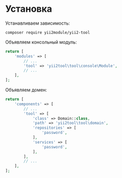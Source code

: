 Установка
===

Устанавливаем зависимость:

```
composer require yii2module/yii2-tool
```

Объявляем консольный модуль:

```php
return [
	'modules' => [
		// ...
		'tool' => 'yii2tool\tool\console\Module',
		// ...
	],
];
```

Объявляем домен:

```php
return [
	'components' => [
		// ...
		'tool' => [
            'class' => Domain::class,
            'path' => 'yii2tool\tool\domain',
            'repositories' => [
                'password',
            ],
            'services' => [
                'password',
            ],
        ],
		// ...
	],
];
```
